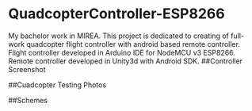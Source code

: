 # QuadcopterController-ESP8266
My bachelor work in MIREA.
This project is dedicated to creating of full-work quadcopter flight controller  with android based remote controller.
Flight controller developed in Arduino IDE for NodeMCU v3 ESP8266.
Remote controller developed in Unity3d with Android SDK.
##Controller Screenshot

##Cuadcopter Testing Photos

##Schemes
